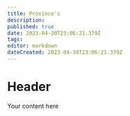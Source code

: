 ```yaml
---
title: Province's
description: 
published: true
date: 2023-04-30T23:06:21.379Z
tags: 
editor: markdown
dateCreated: 2023-04-30T23:06:21.379Z
---
```


# Header
Your content here